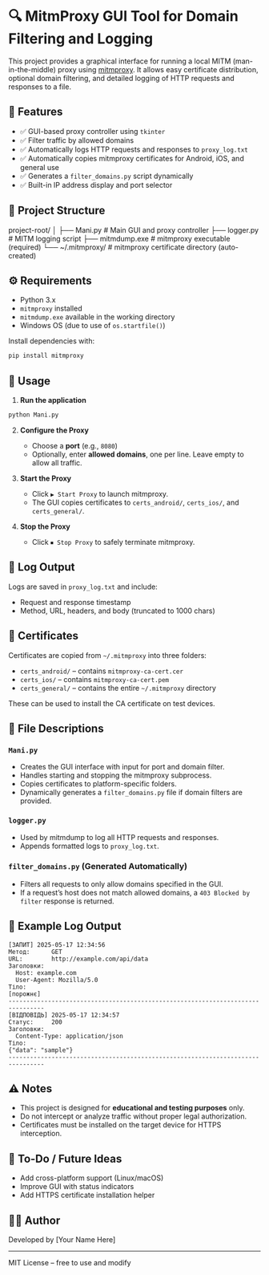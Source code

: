 # 🔍 MitmProxy GUI Tool for Domain Filtering and Logging

This project provides a graphical interface for running a local MITM (man-in-the-middle) proxy using [mitmproxy](https://mitmproxy.org/). It allows easy certificate distribution, optional domain filtering, and detailed logging of HTTP requests and responses to a file.

## 🧰 Features

- ✅ GUI-based proxy controller using `tkinter`
- ✅ Filter traffic by allowed domains
- ✅ Automatically logs HTTP requests and responses to `proxy_log.txt`
- ✅ Automatically copies mitmproxy certificates for Android, iOS, and general use
- ✅ Generates a `filter_domains.py` script dynamically
- ✅ Built-in IP address display and port selector

## 📁 Project Structure



project-root/
│
├── Mani.py              # Main GUI and proxy controller
├── logger.py            # MITM logging script
├── mitmdump.exe         # mitmproxy executable (required)
└── \~/.mitmproxy/        # mitmproxy certificate directory (auto-created)



## ⚙️ Requirements

- Python 3.x
- `mitmproxy` installed
- `mitmdump.exe` available in the working directory
- Windows OS (due to use of `os.startfile()`)

Install dependencies with:

```bash
pip install mitmproxy
````

## 🚀 Usage

1. **Run the application**

```bash
python Mani.py
```

2. **Configure the Proxy**

   * Choose a **port** (e.g., `8080`)
   * Optionally, enter **allowed domains**, one per line. Leave empty to allow all traffic.

3. **Start the Proxy**

   * Click `▶️ Start Proxy` to launch mitmproxy.
   * The GUI copies certificates to `certs_android/`, `certs_ios/`, and `certs_general/`.

4. **Stop the Proxy**

   * Click `⏹ Stop Proxy` to safely terminate mitmproxy.

## 🧪 Log Output

Logs are saved in `proxy_log.txt` and include:

* Request and response timestamp
* Method, URL, headers, and body (truncated to 1000 chars)

## 🔐 Certificates

Certificates are copied from `~/.mitmproxy` into three folders:

* `certs_android/` – contains `mitmproxy-ca-cert.cer`
* `certs_ios/` – contains `mitmproxy-ca-cert.pem`
* `certs_general/` – contains the entire `~/.mitmproxy` directory

These can be used to install the CA certificate on test devices.

## 📜 File Descriptions

### `Mani.py`

* Creates the GUI interface with input for port and domain filter.
* Handles starting and stopping the mitmproxy subprocess.
* Copies certificates to platform-specific folders.
* Dynamically generates a `filter_domains.py` file if domain filters are provided.

### `logger.py`

* Used by mitmdump to log all HTTP requests and responses.
* Appends formatted logs to `proxy_log.txt`.

### `filter_domains.py` (Generated Automatically)

* Filters all requests to only allow domains specified in the GUI.
* If a request’s host does not match allowed domains, a `403 Blocked by filter` response is returned.

## 📝 Example Log Output

```
[ЗАПИТ] 2025-05-17 12:34:56
Метод:      GET
URL:        http://example.com/api/data
Заголовки:
  Host: example.com
  User-Agent: Mozilla/5.0
Тіло:
[порожнє]
--------------------------------------------------------------------------------
[ВІДПОВІДЬ] 2025-05-17 12:34:57
Статус:     200
Заголовки:
  Content-Type: application/json
Тіло:
{"data": "sample"}
--------------------------------------------------------------------------------
```

## ⚠️ Notes

* This project is designed for **educational and testing purposes** only.
* Do not intercept or analyze traffic without proper legal authorization.
* Certificates must be installed on the target device for HTTPS interception.

## 📌 To-Do / Future Ideas

* Add cross-platform support (Linux/macOS)
* Improve GUI with status indicators
* Add HTTPS certificate installation helper

## 🧑‍💻 Author

Developed by \[Your Name Here]

---

MIT License – free to use and modify

